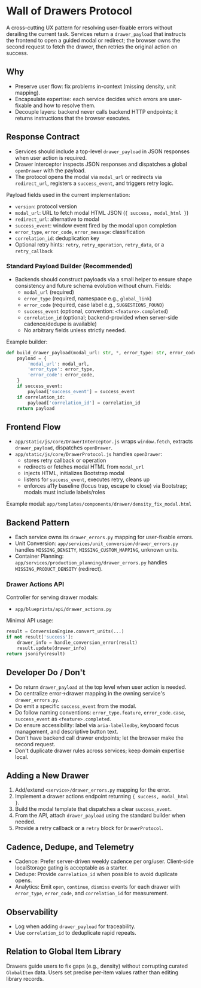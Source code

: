 # Wall of Drawers Protocol

A cross-cutting UX pattern for resolving user-fixable errors without derailing the current task. Services return a `drawer_payload` that instructs the frontend to open a guided modal or redirect; the browser owns the second request to fetch the drawer, then retries the original action on success.

## Why

- Preserve user flow: fix problems in-context (missing density, unit mapping).
- Encapsulate expertise: each service decides which errors are user-fixable and how to resolve them.
- Decouple layers: backend never calls backend HTTP endpoints; it returns instructions that the browser executes.

## Response Contract

- Services should include a top-level `drawer_payload` in JSON responses when user action is required.
- Drawer interceptor inspects JSON responses and dispatches a global `openDrawer` with the payload.
- The protocol opens the modal via `modal_url` or redirects via `redirect_url`, registers a `success_event`, and triggers retry logic.

Payload fields used in the current implementation:

- `version`: protocol version
- `modal_url`: URL to fetch modal HTML JSON (`{ success, modal_html }`)
- `redirect_url`: alternative to modal
- `success_event`: window event fired by the modal upon completion
- `error_type`, `error_code`, `error_message`: classification
- `correlation_id`: deduplication key
- Optional retry hints: `retry`, `retry_operation`, `retry_data`, or a `retry_callback`

### Standard Payload Builder (Recommended)

- Backends should construct payloads via a small helper to ensure shape consistency and future schema evolution without churn. Fields:
  - `modal_url` (required)
  - `error_type` (required, namespace e.g., `global_link`)
  - `error_code` (required, case label e.g., `SUGGESTIONS_FOUND`)
  - `success_event` (optional, convention: `<feature>.completed`)
  - `correlation_id` (optional; backend-provided when server-side cadence/dedupe is available)
  - No arbitrary fields unless strictly needed.

Example builder:

```python
def build_drawer_payload(modal_url: str, *, error_type: str, error_code: str, success_event: str | None = None, correlation_id: str | None = None):
    payload = {
        'modal_url': modal_url,
        'error_type': error_type,
        'error_code': error_code,
    }
    if success_event:
        payload['success_event'] = success_event
    if correlation_id:
        payload['correlation_id'] = correlation_id
    return payload
```

## Frontend Flow

- `app/static/js/core/DrawerInterceptor.js` wraps `window.fetch`, extracts `drawer_payload`, dispatches `openDrawer`.
- `app/static/js/core/DrawerProtocol.js` handles `openDrawer`:
  - stores retry callback or operation
  - redirects or fetches modal HTML from `modal_url`
  - injects HTML, initializes Bootstrap modal
  - listens for `success_event`, executes retry, cleans up
  - enforces a11y baseline (focus trap, escape to close) via Bootstrap; modals must include labels/roles

Example modal: `app/templates/components/drawer/density_fix_modal.html`

## Backend Pattern

- Each service owns its `drawer_errors.py` mapping for user-fixable errors.
- Unit Conversion: `app/services/unit_conversion/drawer_errors.py` handles `MISSING_DENSITY`, `MISSING_CUSTOM_MAPPING`, unknown units.
- Container Planning: `app/services/production_planning/drawer_errors.py` handles `MISSING_PRODUCT_DENSITY` (redirect).

### Drawer Actions API

Controller for serving drawer modals:

- `app/blueprints/api/drawer_actions.py`

Minimal API usage:

```python
result = ConversionEngine.convert_units(...)
if not result['success']:
    drawer_info = handle_conversion_error(result)
    result.update(drawer_info)
return jsonify(result)
```

## Developer Do / Don't

- Do return `drawer_payload` at the top level when user action is needed.
- Do centralize error→drawer mapping in the owning service's `drawer_errors.py`.
- Do emit a specific `success_event` from the modal.
- Do follow naming conventions: `error_type.feature`, `error_code.case`, `success_event` as `<feature>.completed`.
- Do ensure accessibility: label via `aria-labelledby`, keyboard focus management, and descriptive button text.
- Don't have backend call drawer endpoints; let the browser make the second request.
- Don't duplicate drawer rules across services; keep domain expertise local.

## Adding a New Drawer

1. Add/extend `<service>/drawer_errors.py` mapping for the error.
2. Implement a drawer actions endpoint returning `{ success, modal_html }`.
3. Build the modal template that dispatches a clear `success_event`.
4. From the API, attach `drawer_payload` using the standard builder when needed.
5. Provide a retry callback or a `retry` block for `DrawerProtocol`.

## Cadence, Dedupe, and Telemetry

- Cadence: Prefer server-driven weekly cadence per org/user. Client-side localStorage gating is acceptable as a starter.
- Dedupe: Provide `correlation_id` when possible to avoid duplicate opens.
- Analytics: Emit `open`, `continue`, `dismiss` events for each drawer with `error_type`, `error_code`, and `correlation_id` for measurement.

## Observability

- Log when adding `drawer_payload` for traceability.
- Use `correlation_id` to deduplicate rapid repeats.

## Relation to Global Item Library

Drawers guide users to fix gaps (e.g., density) without corrupting curated `GlobalItem` data. Users set precise per-item values rather than editing library records.